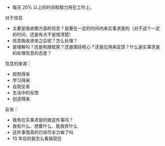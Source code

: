

- 每天 20% 以上的时间和精力用在工作上。

对于信息

- 主要是吸收哪方面的信息？是要在一定的时间内来实事求是的（对于这个一定的时间，还是有点不是很清楚）
- 信息吸收进来之后呢？怎么处理？
- 是理解吗？还是构建框架？还是围绕核心？还是应用来反馈？什么是实事求是的处理信息的态度？


信息的来源：

- 观照得来
- 学习得来
- 自我反省
- 生活中的反馈
- 创造得来









反省：

- 我有在实事求是的做这件事吗？
- 我有什么、想要什么、能放弃什么
- 这件事情真的已经尽全力做了吗
- 10 年后的我怎么看我现在